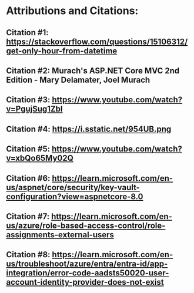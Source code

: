 ﻿# Attributions and Citations:
## Citation #1: https://stackoverflow.com/questions/15106312/get-only-hour-from-datetime
## Citation #2: Murach's ASP.NET Core MVC 2nd Edition - Mary Delamater, Joel Murach
## Citation #3: https://www.youtube.com/watch?v=PgujSug1ZbI
## Citation #4: https://i.sstatic.net/954UB.png
## Citation #5: https://www.youtube.com/watch?v=xbQo65My02Q
## Citation #6: https://learn.microsoft.com/en-us/aspnet/core/security/key-vault-configuration?view=aspnetcore-8.0
## Citation #7: https://learn.microsoft.com/en-us/azure/role-based-access-control/role-assignments-external-users
## Citation #8: https://learn.microsoft.com/en-us/troubleshoot/azure/entra/entra-id/app-integration/error-code-aadsts50020-user-account-identity-provider-does-not-exist

